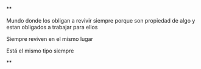**

Mundo donde los obligan a revivir siempre porque son propiedad de algo y estan obligados a trabajar para ellos

Siempre reviven en el mismo lugar

Está el mismo tipo siempre

**